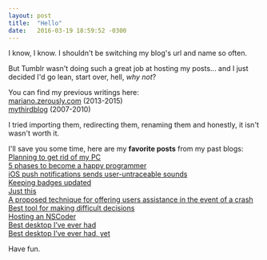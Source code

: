 ```yaml
---
layout: post
title:  "Hello"
date:   2016-03-19 18:59:52 -0300
---
```

I know, I know. I shouldn't be switching my blog's url and name so often.

But Tumblr wasn't doing such a great job at hosting my posts... and I just decided I'd go lean, start over, hell, _why not_?

You can find my previous writings here:  
[mariano.zerously.com](http://mariano.zerously.com) (2013-2015)  
[mythirdblog](http://mythirdblog.wordpress.com) (2007-2010)

I tried importing them, redirecting them, renaming them and honestly, it isn't wasn't worth it.

I'll save you some time, here are my **favorite posts** from my past blogs:  
[Planning to get rid of my PC](https://mythirdblog.wordpress.com/2009/04/25/planning-to-get-rid-of-my-pc/)  
[5 phases to become a happy programmer](https://mythirdblog.wordpress.com/2009/11/18/5-phases-to-become-a-happy-programer/)  
[iOS push notifications sends user-untraceable sounds](http://mariano.zerously.com/post/18906826372/ios-push-notifications-sends-user-untraceable)  
[Keeping badges updated](http://mariano.zerously.com/post/20670689934/keeping-badges-updated)  
[Just this](http://mariano.zerously.com/post/31202489835/just-this)  
[A proposed technique for offering users assistance in the event of a crash](http://mariano.zerously.com/post/57244969720/a-proposed-technique-for-offering-users-assistance)  
[Best tool for making difficult decisions](http://mariano.zerously.com/post/57612023714/best-tool-for-making-difficult-decisions)  
[Hosting an NSCoder](http://mariano.zerously.com/post/66670579060/hosting-an-nscoder)  
[Best desktop I’ve ever had](http://mariano.zerously.com/post/67763971947/best-desktop-ive-ever-had)  
[Best desktop I’ve ever had, yet](http://mariano.zerously.com/post/88906173465/best-desktop-ive-ever-had-yet)

Have fun.